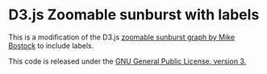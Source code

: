 # D3.js Zoomable sunburst with labels

This is a modification of the D3.js <a href="https://bl.ocks.org/mbostock/5944371">zoomable sunburst graph by Mike Bostock</a> to include labels. 

This code is released under the <a href="https://opensource.org/licenses/GPL-3.0">GNU General Public License, version 3.</a>